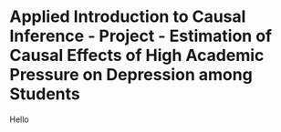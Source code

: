 # Applied Introduction to Causal Inference - Project - Estimation of Causal Effects of High Academic Pressure on Depression among Students
Hello

